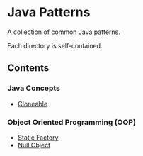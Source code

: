 # Java Patterns

A collection of common Java patterns.

Each directory is self-contained.

## Contents

### Java Concepts

- [Cloneable](cloneable/README.md)

### Object Oriented Programming (OOP)

- [Static Factory](static_factory/README.md)
- [Null Object](null_object/README.md)
